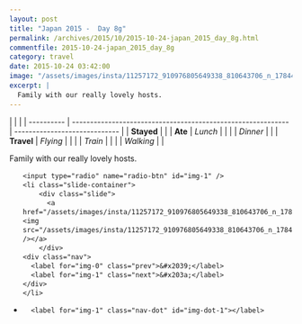 ```yaml
---
layout: post
title: "Japan 2015 -  Day 8g"
permalink: /archives/2015/10/2015-10-24-japan_2015_day_8g.html
commentfile: 2015-10-24-japan_2015_day_8g
category: travel
date: 2015-10-24 03:42:00
image: "/assets/images/insta/11257172_910976805649338_810643706_n_17844942574047535.jpg"
excerpt: |
  Family with our really lovely hosts.
---
```


|            |                                                              |
| ---------- | ------------------------------------------------------------ | ----------------------------- |
| **Stayed** |  |
| **Ate**    | _Lunch_                                                      |          |
|            | _Dinner_                                                     |          |
| **Travel** | _Flying_                                                     |          |
|            | _Train_                                                      |          |
|            | _Walking_                                                    |          |


Family with our really lovely hosts.


<ul class="slides">

    <input type="radio" name="radio-btn" id="img-1" />
    <li class="slide-container">
        <div class="slide">
          <a href="/assets/images/insta/11257172_910976805649338_810643706_n_17844942574047535.jpg"><img src="/assets/images/insta/11257172_910976805649338_810643706_n_17844942574047535.jpg" /></a>
        </div>
    <div class="nav">
      <label for="img-0" class="prev">&#x2039;</label>
      <label for="img-1" class="next">&#x203a;</label>
    </div>
    </li>
			
<li class="nav-dots">

      <label for="img-1" class="nav-dot" id="img-dot-1"></label>

</li>
</ul>        
             

		